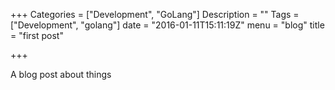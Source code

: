 +++
Categories = ["Development", "GoLang"]
Description = ""
Tags = ["Development", "golang"]
date = "2016-01-11T15:11:19Z"
menu = "blog"
title = "first post"

+++

A blog post about things
